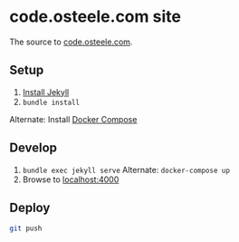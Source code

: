 # code.osteele.com site

The source to [code.osteele.com](http://code.osteele.com).


## Setup

1. [Install Jekyll](https://jekyllrb.com/docs/installation/)
2. `bundle install`

Alternate: Install [Docker Compose](https://docs.docker.com/compose/install/)

## Develop

1. `bundle exec jekyll serve`
  Alternate: `docker-compose up`
2. Browse to [localhost:4000](http://localhost:4000)

## Deploy

```bash
git push
```
